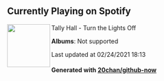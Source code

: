 ## Currently Playing on Spotify

[<img align="left" width="100" src="https://i.scdn.co/image/ab67616d0000b27325a5a1ed28871e8e53e62d59">](https://open.spotify.com/album/2Vq0Y8wgiZRYtZ1mQ7zOMG)

Tally Hall - Turn the Lights Off

**Albums**: Not supported

Last updated at 02/24/2021 18:13

#### Generated with [20chan/github-now](https://github.com/20chan/github-now)


<!--
**20chan/20chan** is a ✨ _special_ ✨ repository because its `README.md` (this file) appears on your GitHub profile.

Here are some ideas to get you started:

- 🔭 I’m currently working on ...
- 🌱 I’m currently learning ...
- 👯 I’m looking to collaborate on ...
- 🤔 I’m looking for help with ...
- 💬 Ask me about ...
- 📫 How to reach me: ...
- 😄 Pronouns: ...
- ⚡ Fun fact: ...
-->
